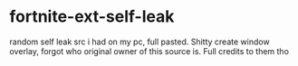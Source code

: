 # fortnite-ext-self-leak
random self leak src i had on my pc, full pasted. Shitty create window overlay, forgot who original owner of this source is. Full credits to them tho
